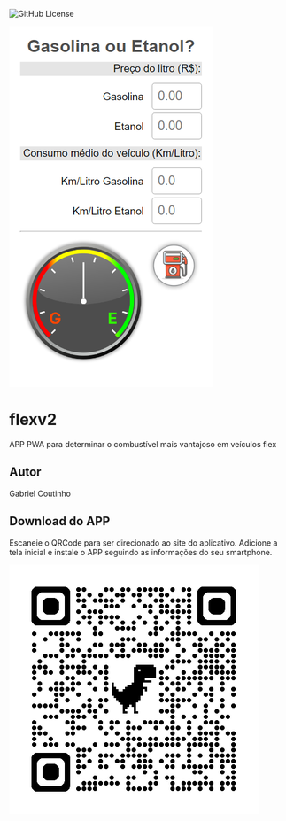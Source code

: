 ![GitHub License](https://img.shields.io/github/license/BielCoutinho/flexv2)

![](img/screenshot1.png)

# flexv2
APP PWA para determinar o combustível mais vantajoso em veículos flex 
## Autor 
Gabriel Coutinho

## Download do APP
Escaneie o QRCode para ser direcionado ao site do aplicativo. Adicione a tela inicial e instale o APP seguindo as informações do seu smartphone.

![](img/qrcode.png)
